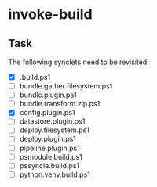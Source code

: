 # invoke-build

## Task
The following synclets need to be revisited:
- [x] .build.ps1
- [ ] bundle.gather.filesystem.ps1
- [ ] bundle.plugin.ps1
- [ ] bundle.transform.zip.ps1
- [x] config.plugin.ps1
- [ ] datastore.plugin.ps1
- [ ] deploy.filesystem.ps1
- [ ] deploy.plugin.ps1
- [ ] pipeline.plugin.ps1
- [ ] psmodule.build.ps1
- [ ] pssyncle.build.ps1
- [ ] python.venv.build.ps1
